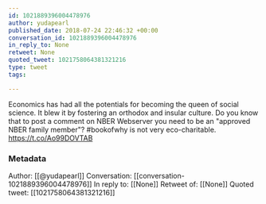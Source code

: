 ```yaml
---
id: 1021889396004478976
author: yudapearl
published_date: 2018-07-24 22:46:32 +00:00
conversation_id: 1021889396004478976
in_reply_to: None
retweet: None
quoted_tweet: 1021758064381321216
type: tweet
tags:

---
```


Economics has had all the potentials for becoming the queen of social science. It blew it by fostering an orthodox and insular culture. Do you know that to post a comment on NBER Webserver you need to be an "approved NBER family member"? #bookofwhy is not very eco-charitable. https://t.co/Ao99DOVTAB

### Metadata

Author: [[@yudapearl]]
Conversation: [[conversation-1021889396004478976]]
In reply to: [[None]]
Retweet of: [[None]]
Quoted tweet: [[1021758064381321216]]

